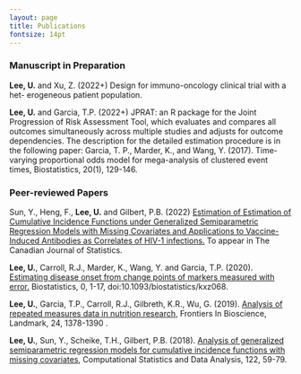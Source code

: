 ```yaml
---
layout: page
title: Publications
fontsize: 14pt
---
```


### Manuscript in Preparation
**Lee, U.** and Xu, Z. (2022+) Design for immuno-oncology clinical trial with a het-
erogeneous patient population.

**Lee, U.** and Garcia, T.P. (2022+) JPRAT: an R package for the Joint Progression of
Risk Assessment Tool, which evaluates and compares all outcomes simultaneously
across multiple studies and adjusts for outcome dependencies. The description
for the detailed estimation procedure is in the following paper: Garcia, T. P.,
Marder, K., and Wang, Y. (2017). Time-varying proportional odds model for
mega-analysis of clustered event times, Biostatistics, 20(1), 129-146.

### Peer-reviewed Papers
Sun, Y., Heng, F., **Lee, U.** and Gilbert, P.B. (2022) [Estimation of
Estimation of Cumulative Incidence Functions under Generalized Semiparametric Regression Models with Missing Covariates and Applications to Vaccine-Induced Antibodies as Correlates of HIV-1 infections.](https://onlinelibrary.wiley.com/doi/abs/10.1002/cjs.11693) To appear in The Canadian Journal of Statistics.


**Lee, U.**, Carroll, R.J., Marder, K., Wang, Y. and Garcia, T.P. (2020). [Estimating
disease onset from change points of markers measured with error.](https://pubmed.ncbi.nlm.nih.gov/31999331/) Biostatistics,
0, 1-17, doi:10.1093/biostatistics/kxz068.

**Lee, U.**, Garcia, T.P., Carroll, R.J., Gilbreth, K.R., Wu, G. (2019). [Analysis of
repeated measures data in nutrition research](https://www.ncbi.nlm.nih.gov/pmc/articles/PMC6556387/), Frontiers In Bioscience, Landmark,
24, 1378-1390 .

**Lee, U.**, Sun, Y., Scheike, T.H., Gilbert, P.B. (2018). [Analysis of generalized
semiparametric regression models for cumulative incidence functions with missing
covariates](https://pubmed.ncbi.nlm.nih.gov/29892140/), Computational Statistics and Data Analysis, 122, 59-79.


